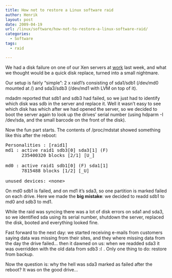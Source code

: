 ```yaml
---
title: How not to restore a Linux software raid
author: Henrik
layout: post
date: 2009-04-19
url: /linux/software/how-not-to-restore-a-linux-software-raid/
categories:
  - Software
tags:
  - raid

---
```

We had a disk failure on one of our Xen servers at [work][1] last week, and what we thought would be a quick disk replace, turned into a small nightmare.

Our setup is fairly &#8220;simple&#8221;: 2 x raid1&#8217;s consisting of sda1/sdb1 (/dev/md0 mounted at /) and sda3/sdb3 (/dev/md1 with LVM on top of it).

mdadm reported that sdb1 and sdb3 had failed, so we just had to identify which disk was sdb in the server and replace it. Well it wasn&#8217;t easy to see which disk has which after we had opened the server, so we decided to boot the server again to look up the drives&#8217; serial number (using hdparm -I /dev/sda, and the small barcode on the front of the disk).

Now the fun part starts. The contents of /proc/mdstat showed something like this after the reboot:

<pre>Personalities : [raid1]
md1 : active raid1 sdb3[0] sda3[1] (F)
      235400320 blocks [2/1] [U_]

md0 : active raid1 sdb1[0] (F) sda1[1]
      7815488 blocks [1/2] [_U]

unused devices: &lt;none&gt;</pre>

On md0 sdb1 is failed, and on md1 it&#8217;s sda3, so one partition is marked failed on each drive. Here we made the **big mistake**: we decided to readd sdb1 to md0 and sdb3 to md1.

While the raid was syncing there was a lot of disk errors on sda1 and sda3, so we identified sda using its serial number, shutdown the server, replaced the disk, booted and everything looked fine.

Fast forward to the next day: we started receiving e-mails from customers saying data was missing from their sites, and they where missing data from the day the drive failed&#8230; then it dawned on us: when we readded sda3 it was overridden with the old data from sdb3  <img src="http://rockhopper.hf/wp-includes/images/smilies/frownie.png" alt=":(" class="wp-smiley" style="height: 1em; max-height: 1em;" />. Only one thing to do: restore from backup.

Now the question is: why the hell was sda3 marked as failed after the reboot? It was on the good drive&#8230;

 [1]: http://www.bellcom.dk "Bellcom Open Source ApS"